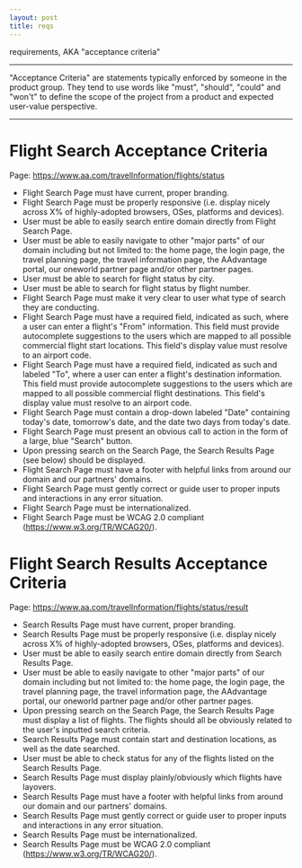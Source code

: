 ```yaml
---
layout: post
title: reqs
---
```

requirements, AKA "acceptance criteria"

***

"Acceptance Criteria" are statements typically enforced by someone in the product group. They tend to use words like "must", "should", "could" and "won't" to define the scope of the project from a product and expected user-value perspective.

***

# Flight Search Acceptance Criteria
Page: https://www.aa.com/travelInformation/flights/status

+ Flight Search Page must have current, proper branding.
+ Flight Search Page must be properly responsive (i.e. display nicely across X% of highly-adopted browsers, OSes, platforms and devices).
+ User must be able to easily search entire domain directly from Flight Search Page.
+ User must be able to easily navigate to other "major parts" of our domain including but not limited to: the home page, the login page, the travel planning page, the travel information page, the AAdvantage portal, our oneworld partner page and/or other partner pages.
+ User must be able to search for flight status by city.
+ User must be able to search for flight status by flight number.
+ Flight Search Page must make it very clear to user what type of search they are conducting.
+ Flight Search Page must have a required field, indicated as such, where a user can enter a flight's "From" information. This field must provide autocomplete suggestions to the users which are mapped to all possible commercial flight start locations. This field's display value must resolve to an airport code.
+ Flight Search Page must have a required field, indicated as such and labeled "To", where a user can enter a flight's destination information. This field must provide autocomplete suggestions to the users which are mapped to all possible commercial flight destinations. This field's display value must resolve to an airport code.
+ Flight Search Page must contain a drop-down labeled "Date" containing today's date, tomorrow's date, and the date two days from today's date.
+ Flight Search Page must present an obvious call to action in the form of a large, blue "Search" button.
+ Upon pressing search on the Search Page, the Search Results Page (see below) should be displayed.
+ Flight Search Page must have a footer with helpful links from around our domain and our partners' domains.
+ Flight Search Page must gently correct or guide user to proper inputs and interactions in any error situation.
+ Flight Search Page must be internationalized.
+ Flight Search Page must be WCAG 2.0 compliant (https://www.w3.org/TR/WCAG20/).


# Flight Search Results Acceptance Criteria
Page:  https://www.aa.com/travelInformation/flights/status/result

+ Search Results Page must have current, proper branding.
+ Search Results Page must be properly responsive (i.e. display nicely across X% of highly-adopted browsers, OSes, platforms and devices).
+ User must be able to easily search entire domain directly from Search Results Page.
+ User must be able to easily navigate to other "major parts" of our domain including but not limited to: the home page, the login page, the travel planning page, the travel information page, the AAdvantage portal, our oneworld partner page and/or other partner pages.
+ Upon pressing search on the Search Page, the Search Results Page must display a list of flights.  The flights should all be obviously related to the user's inputted search criteria.
+ Search Results Page must contain start and destination locations, as well as the date searched.
+ User must be able to check status for any of the flights listed on the Search Results Page.
+ Search Results Page must display plainly/obviously which flights have layovers.
+ Search Results Page must have a footer with helpful links from around our domain and our partners' domains.
+ Search Results Page must gently correct or guide user to proper inputs and interactions in any error situation.
+ Search Results Page must be internationalized.
+ Search Results Page must be WCAG 2.0 compliant (https://www.w3.org/TR/WCAG20/).
